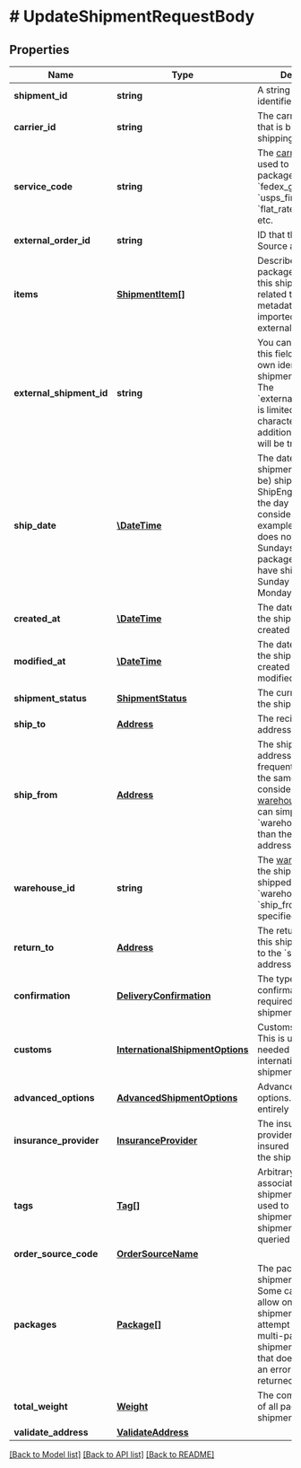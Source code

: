 # # UpdateShipmentRequestBody

## Properties

Name | Type | Description | Notes
------------ | ------------- | ------------- | -------------
**shipment_id** | **string** | A string that uniquely identifies the shipment | [optional] [readonly] 
**carrier_id** | **string** | The carrier account that is billed for the shipping charges | [optional] 
**service_code** | **string** | The [carrier service](https://www.shipengine.com/docs/shipping/use-a-carrier-service/) used to ship the package, such as &#x60;fedex_ground&#x60;, &#x60;usps_first_class_mail&#x60;, &#x60;flat_rate_envelope&#x60;, etc. | [optional] 
**external_order_id** | **string** | ID that the Order Source assigned | [optional] 
**items** | [**ShipmentItem[]**](ShipmentItem.md) | Describe the packages included in this shipment as related to potential metadata that was imported from external order sources | [optional] 
**external_shipment_id** | **string** | You can optionally use this field to store your own identifier for this shipment.  &gt; **Warning:** The &#x60;external_shipment_id&#x60; is limited to 50 characters. Any additional characters will be truncated. | [optional] 
**ship_date** | [**\DateTime**](\DateTime.md) | The date that the shipment was (or will be) shippped.  ShipEngine will take the day of week into consideration. For example, if the carrier does not operate on Sundays, then a package that would have shipped on Sunday will ship on Monday instead. | [optional] 
**created_at** | [**\DateTime**](\DateTime.md) | The date and time that the shipment was created in ShipEngine. | [optional] [readonly] 
**modified_at** | [**\DateTime**](\DateTime.md) | The date and time that the shipment was created or last modified. | [optional] [readonly] 
**shipment_status** | [**ShipmentStatus**](ShipmentStatus.md) | The current status of the shipment | [optional] [readonly] 
**ship_to** | [**Address**](Address.md) | The recipient&#39;s mailing address | 
**ship_from** | [**Address**](Address.md) | The shipment&#39;s origin address. If you frequently ship from the same location, consider [creating a warehouse](https://www.shipengine.com/docs/reference/create-warehouse/).  Then you can simply specify the &#x60;warehouse_id&#x60; rather than the complete address each time. | 
**warehouse_id** | **string** | The [warehouse](https://www.shipengine.com/docs/shipping/ship-from-a-warehouse/) that the shipment is being shipped from.  Either &#x60;warehouse_id&#x60; or &#x60;ship_from&#x60; must be specified. | [optional] 
**return_to** | [**Address**](Address.md) | The return address for this shipment.  Defaults to the &#x60;ship_from&#x60; address. | [optional] 
**confirmation** | [**DeliveryConfirmation**](DeliveryConfirmation.md) | The type of delivery confirmation that is required for this shipment. | [optional] 
**customs** | [**InternationalShipmentOptions**](InternationalShipmentOptions.md) | Customs information.  This is usually only needed for international shipments. | [optional] 
**advanced_options** | [**AdvancedShipmentOptions**](AdvancedShipmentOptions.md) | Advanced shipment options.  These are entirely optional. | [optional] 
**insurance_provider** | [**InsuranceProvider**](InsuranceProvider.md) | The insurance provider to use for any insured packages in the shipment. | [optional] 
**tags** | [**Tag[]**](Tag.md) | Arbitrary tags associated with this shipment.  Tags can be used to categorize shipments, and shipments can be queried by their tags. | [optional] [readonly] 
**order_source_code** | [**OrderSourceName**](OrderSourceName.md) |  | [optional] 
**packages** | [**Package[]**](Package.md) | The packages in the shipment.  &gt; **Note:** Some carriers only allow one package per shipment.  If you attempt to create a multi-package shipment for a carrier that doesn&#39;t allow it, an error will be returned. | [optional] 
**total_weight** | [**Weight**](Weight.md) | The combined weight of all packages in the shipment | [optional] [readonly] 
**validate_address** | [**ValidateAddress**](ValidateAddress.md) |  | [optional] 

[[Back to Model list]](../../README.md#documentation-for-models) [[Back to API list]](../../README.md#documentation-for-api-endpoints) [[Back to README]](../../README.md)


